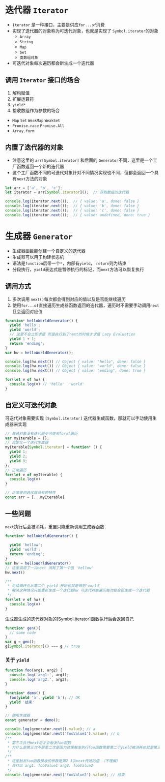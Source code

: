 # 迭代器 `Iterator`
- `Iterator` 是一种接口，主要是供应`for...of`消费
- 实现了迭代器的对象称为可迭代对象，也就是实现了 `Symbol.iterator`的对象
  - `Array`
  - `String`
  - `Map`
  - `Set`
  - `类数组对象`
- 可迭代对象每次遍历都会新生成一个迭代器

## 调用 `Iterator` 接口的场合
1. 解构赋值
2. 扩展运算符
3. `yield*`
4. 接收数组作为参数的场合
  - `Map` `Set` `WeakMap` `WeakSet`
  - `Promise.race` `Promise.All`
  - `Array.form`

## 内置了迭代器的对象
- 注意这里的 `arr[Symbol.iterator]` 和后面的 `Generator`不同，这里是一个工厂函数返回一个新的迭代器
- 这个工厂函数不同的可迭代对象针对不同情况实现也不同，但都会返回一个具有`next`方法的对象
```ts
let arr = ['a', 'b', 'c'];
let iterator = arr[Symbol.iterator]();  // 获取数组的迭代器

console.log(iterator.next());  // { value: 'a', done: false }
console.log(iterator.next());  // { value: 'b', done: false }
console.log(iterator.next());  // { value: 'c', done: false }
console.log(iterator.next());  // { value: undefined, done: true }
```

# 生成器 `Generator`
- 生成器函数能创建一个自定义的迭代器
- 生成器可以用于构建状态机
- 语法是`function`后带一个`*`，内部有`yield`， `return`则为结束
- 分段执行，`yield`表达式是暂停执行的标记，而`next`方法可以恢复执行

## 调用方式
1. 多次调用 `next()`每次都会得到对应的值以及是否能继续遍历
2. 使用`for...of`直接遍历生成器函数返回的迭代器，遍历时不需要手动调用`next`且会返回对应值
```ts
function* helloWorldGenerator() {
  yield 'hello';
  yield 'world';
  // 这里不会立即求值 而是执行到了next的时候才求值 Lazy Evaluation
  yield 1 + 1;
  return 'ending';
}
var hw = helloWorldGenerator();

console.log(hw.next()) // Object { value: "hello", done: false }
console.log(hw.next()) // Object { value: "world", done: false }
console.log(hw.next()) // Object { value: "ending", done: true }

for(let v of hw) {
  console.log(v) // 'hello'  'world' 
}
```

## 自定义可迭代对象
可迭代对象需要实现 `[Symbol.iterator]` 迭代器生成函数，那就可以手动使用生成器来实现
```ts
// 普通对象没有迭代器不可使用forof遍历
var myIterable = {};
// 自定义一个迭代生成器
myIterable[Symbol.iterator] = function* () {
  yield 1;
  yield 2;
  yield 3;
};
// 正常遍历
for(let v of myIterable) {
  console.log(v)
}

// 正常使用迭代器具有的特性
const arr = [...myIterable]

```

## 一些问题
`next`执行后会被消耗，重置只能重新调用生成器函数
```ts
function* helloWorldGenerator() {
  
  yield 'hellow';
  yield 'world';
  return 'ending';
}
var hw = helloWorldGenerator()
// 这里调用了一次next 消耗了第一个值 'hellow'
hw.next()

/**
 * 后续循环会从第二个 yield 开始也就是得到'world'
 * 解决这种情况只能重新生成一个迭代器hw 可迭代对象遍历每次都会新生成一个迭代器
 */
for(let v of hw) {
  console.log(v)
}
```

生成器生成的迭代器对象的[Symbol.iterator]函数执行后会返回自己
```ts
function* gen(){
  // some code
}
var g = gen();
g[Symbol.iterator]() === g // true

```

### 关于 `yield`

```ts
function foo(arg1, arg2) {
  console.log('arg1:', arg1);
  console.log('arg2:', arg2);
}

function* demo() {
  foo(yield 'a', yield 'b'); // OK
  yield '结束'
}

// 使用生成器
const generator = demo();

console.log(generator.next().value); // a
console.log(generator.next('fooValue1').value); // b
/**
 * 第三次执行next后才会触发foo函数 
 * 为什么是第三次不是第二次是因为这里触发执行foo函数需要第二个yield被消耗也就是第三次执行next的时候
 */
/**
 * 这里触发foo函数接收的参数是第2 3次next传递的值 （不理解）
 * 会打印 arg1: fooValue1 arg2: fooValue2
 */
console.log(generator.next('fooValue2').value); // 结束

```
